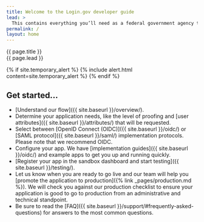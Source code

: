 ```yaml
---
title: Welcome to the Login.gov developer guide
lead: >
  This contains everything you’ll need as a federal government agency to integrate and deploy your application with <a href="https://login.gov">Login.gov</a>.
permalink: /
layout: home
---
```


<section class="usa-section usa-section--dark">
  <div class="grid-container">
    <div class="usa-display text-accent-cool">{{ page.title }}</div>
    <div class="usa-intro">{{ page.lead }}</div>
  </div>
</section>

<section class="usa-section grid-container usa-prose" markdown="1">

  {% if site.temporary_alert %}
    {% include alert.html content=site.temporary_alert %}
  {% endif %}

# Get started...

- [Understand our flow]({{ site.baseurl }}/overview/).
- Determine your application needs, like the level of proofing and [user attributes]({{ site.baseurl }}/attributes/) that will be requested.
- Select between [OpenID Connect (OIDC)]({{ site.baseurl }}/oidc/) or [SAML protocol]({{ site.baseurl }}/saml/) implementation protocols. Please note that we recommend OIDC.
- Configure your app. We have [implementation guides]({{ site.baseurl }}/oidc/) and example apps to get you up and running quickly.
- [Register your app in the sandbox dashboard and start testing]({{ site.baseurl }}/testing/).
- Let us know when you are ready to go live and our team will help you [promote the application to production]({% link _pages/production.md %}). We will check you against our production checklist to ensure your application is good to go to production from an administrative and technical standpoint.
- Be sure to read the [FAQ]({{ site.baseurl }}/support/#frequently-asked-questions) for answers to the most common questions.

</section>
